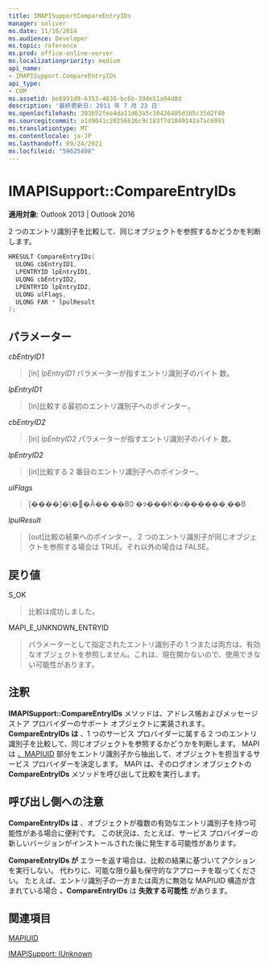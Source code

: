 ```yaml
---
title: IMAPISupportCompareEntryIDs
manager: soliver
ms.date: 11/16/2014
ms.audience: Developer
ms.topic: reference
ms.prod: office-online-server
ms.localizationpriority: medium
api_name:
- IMAPISupport.CompareEntryIDs
api_type:
- COM
ms.assetid: be6991d9-6353-4838-bc6b-39de51a94d8d
description: '最終更新日: 2011 年 7 月 23 日'
ms.openlocfilehash: 393b52fee4da11d63a5c10426405d3b5c35d2f40
ms.sourcegitcommit: a1d9041c20256616c9c183f7d1049142a7ac6991
ms.translationtype: MT
ms.contentlocale: ja-JP
ms.lasthandoff: 09/24/2021
ms.locfileid: "59625498"
---
```

# <a name="imapisupportcompareentryids"></a>IMAPISupport::CompareEntryIDs

  
  
**適用対象**: Outlook 2013 | Outlook 2016 
  
2 つのエントリ識別子を比較して、同じオブジェクトを参照するかどうかを判断します。 
  
```cpp
HRESULT CompareEntryIDs(
  ULONG cbEntryID1,
  LPENTRYID lpEntryID1,
  ULONG cbEntryID2,
  LPENTRYID lpEntryID2,
  ULONG ulFlags,
  ULONG FAR * lpulResult
);
```

## <a name="parameters"></a>パラメーター

 _cbEntryID1_
  
> [in]  _lpEntryID1_ パラメーターが指すエントリ識別子のバイト 数。 
    
 _lpEntryID1_
  
> [in]比較する最初のエントリ識別子へのポインター。
    
 _cbEntryID2_
  
> [in]  _lpEntryID2_ パラメーターが指すエントリ識別子のバイト 数。 
    
 _lpEntryID2_
  
> [in]比較する 2 番目のエントリ識別子へのポインター。
    
 _ulFlags_
  
> [����]�\�񂳂�Ă��܂��B0 �ɂ���K�v������܂��B
    
 _lpulResult_
  
> [out]比較の結果へのポインター。 2 つのエントリ識別子が同じオブジェクトを参照する場合は TRUE。それ以外の場合は FALSE。
    
## <a name="return-value"></a>戻り値

S_OK 
  
> 比較は成功しました。
    
MAPI_E_UNKNOWN_ENTRYID 
  
> パラメーターとして指定されたエントリ識別子の 1 つまたは両方は、有効なオブジェクトを参照しません。これは、現在開かないので、使用できない可能性があります。
    
## <a name="remarks"></a>注釈

**IMAPISupport::CompareEntryIDs** メソッドは、アドレス帳およびメッセージ ストア プロバイダーのサポート オブジェクトに実装されます。 **CompareEntryIDs は** 、1 つのサービス プロバイダーに属する 2 つのエントリ識別子を比較して、同じオブジェクトを参照するかどうかを判断します。 MAPI は [、MAPIUID](mapiuid.md) 部分をエントリ識別子から抽出して、オブジェクトを担当するサービス プロバイダーを決定します。 MAPI は、そのログオン オブジェクトの **CompareEntryIDs** メソッドを呼び出して比較を実行します。 
  
## <a name="notes-to-callers"></a>呼び出し側への注意

 **CompareEntryIDs は** 、オブジェクトが複数の有効なエントリ識別子を持つ可能性がある場合に便利です。 この状況は、たとえば、サービス プロバイダーの新しいバージョンがインストールされた後に発生する可能性があります。 
  
**CompareEntryIDs が** エラーを返す場合は、比較の結果に基づいてアクションを実行しない。 代わりに、可能な限り最も保守的なアプローチを取ってください。 たとえば、エントリ識別子の一方または両方に無効な MAPIUID 構造が含まれている場合 **、CompareEntryIDs** は **失敗する可能性** があります。 
  
## <a name="see-also"></a>関連項目



[MAPIUID](mapiuid.md)
  
[IMAPISupport: IUnknown](imapisupportiunknown.md)

